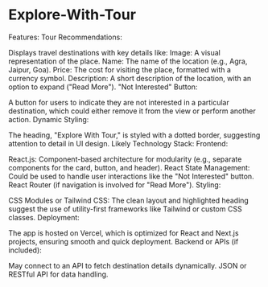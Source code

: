 # Explore-With-Tour
Features:
Tour Recommendations:

Displays travel destinations with key details like:
Image: A visual representation of the place.
Name: The name of the location (e.g., Agra, Jaipur, Goa).
Price: The cost for visiting the place, formatted with a currency symbol.
Description: A short description of the location, with an option to expand ("Read More").
"Not Interested" Button:

A button for users to indicate they are not interested in a particular destination, which could either remove it from the view or perform another action.
Dynamic Styling:

The heading, "Explore With Tour," is styled with a dotted border, suggesting attention to detail in UI design.
Likely Technology Stack:
Frontend:

React.js:
Component-based architecture for modularity (e.g., separate components for the card, button, and header).
React State Management:
Could be used to handle user interactions like the "Not Interested" button.
React Router (if navigation is involved for "Read More").
Styling:

CSS Modules or Tailwind CSS:
The clean layout and highlighted heading suggest the use of utility-first frameworks like Tailwind or custom CSS classes.
Deployment:

The app is hosted on Vercel, which is optimized for React and Next.js projects, ensuring smooth and quick deployment.
Backend or APIs (if included):

May connect to an API to fetch destination details dynamically.
JSON or RESTful API for data handling.
